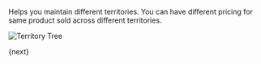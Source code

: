 Helps you maintain different territories. You can have different pricing for same product sold across different territories.

<img class="screenshot" alt="Territory Tree" src="/assets/manual_erpnext_com/img/crm/territory-tree.png">

{next}